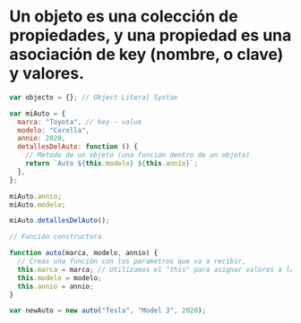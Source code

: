 # Un objeto es una colección de propiedades, y una propiedad es una asociación de key (nombre, o clave) y valores.

```javascript
var objecto = {}; // Object Literal Syntax

var miAuto = {
  marca: "Toyota", // key - value
  modelo: "Corolla",
  annio: 2020,
  detallesDelAuto: function () {
    // Metodo de un objeto (una función dentro de un objeto)
    return `Auto ${this.modelo} ${this.annio}`;
  },
};

miAuto.annio;
miAuto.modelo;

miAuto.detallesDelAuto();

// Función constructora

function auto(marca, modelo, annio) {
  // Creas una función con los parametros que va a recibir,
  this.marca = marca; // Utilizamos el "this" para asignar valores a las propiedades del objeto
  this.modelo = modelo;
  this.annio = annio;
}

var newAuto = new auto("Tesla", "Model 3", 2020);
```
